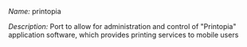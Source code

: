 _Name:_ printopia

_Description:_ Port to allow for administration and control of "Printopia" application software,
      which provides printing services to mobile users

